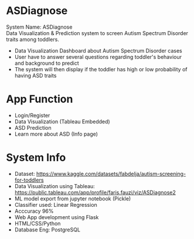 # ASDiagnose
System Name: ASDiagnose
<br>Data Visualization & Prediction system to screen Autism Spectrum Disorder traits among toddlers.
- Data Visualization Dashboard about Autism Spectrum Disorder cases
- User have to answer several questions regarding toddler's behaviour and background to predict
- The system will then display if the toddler has high or low probability of having ASD traits

# App Function
- Login/Register 
- Data Visualization (Tableau Embedded)
- ASD Prediction
- Learn more about ASD (Info page)

# System Info
- Dataset: https://www.kaggle.com/datasets/fabdelja/autism-screening-for-toddlers
- Data Visualization using Tableau: https://public.tableau.com/app/profile/faris.fauzi/viz/ASDiagnose2
- ML model export from jupyter notebook (Pickle)
- Classifier used: Linear Regression
- Acccuracy 96%
- Web App development using Flask
- HTML/CSS/Python
- Database Eng: PostgreSQL
